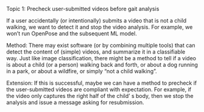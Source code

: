 Topic 1: Precheck user-submitted videos before gait analysis 

If a user accidentally (or intentionally) submits a video that is not a child walking, we want to detect it and stop the video analysis. For example, we won’t run OpenPose and the subsequent ML model. 

Method: There may exist software (or by combining multiple tools) that can detect the content of (simple) videos, and summarize it in a classifiable way. Just like image classification, there might be a method to tell if a video is about a child (or a person) walking back and forth, or about a dog running in a park, or about a wildfire, or simply “not a child walking”. 

Extension: If this is successful, maybe we can have a method to precheck if the user-submitted videos are compliant with expectation. For example, if the video only captures the right half of the child’ s body, then we stop the analysis and issue a message asking for resubmission. 
